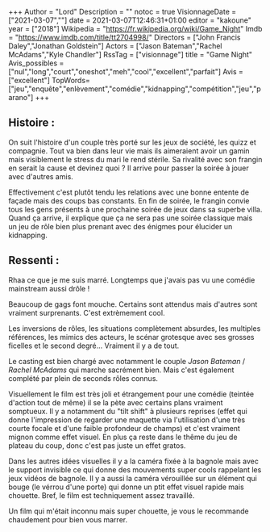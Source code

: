 +++
Author = "Lord"
Description = ""
notoc = true
VisionnageDate = ["2021-03-07",""]
date = 2021-03-07T12:46:31+01:00
editor = "kakoune"
year = ["2018"]
Wikipedia = "https://fr.wikipedia.org/wiki/Game_Night"
Imdb = "https://www.imdb.com/title/tt2704998/"
Directors = ["John Francis Daley","Jonathan Goldstein"]
Actors = ["Jason Bateman","Rachel McAdams","Kyle Chandler"]
RssTag = ["visionnage"]
title = "Game Night"
Avis_possibles = ["nul","long","court","oneshot","meh","cool","excellent","parfait"]
Avis = ["excellent"] 
TopWords=["jeu","enquête","enlèvement","comédie","kidnapping","compétition","jeu","parano"]
+++

## Histoire :
On suit l'histoire d'un couple très porté sur les jeux de société, les quizz et compagnie.
Tout va bien dans leur vie mais ils aimeraient avoir un gamin mais visiblement le stress du mari le rend stérile.
Sa rivalité avec son frangin en serait la cause et devinez quoi ?
Il arrive pour passer la soirée à jouer avec d'autres amis.

Effectivement c'est plutôt tendu les relations avec une bonne entente de façade mais des coups bas constants.
En fin de soirée, le frangin convie tous les gens présents à une prochaine soirée de jeux dans sa superbe villa.
Quand ça arrive, il explique que ça ne sera pas une soirée classique mais un jeu de rôle bien plus prenant avec des énigmes pour élucider un kidnapping.

## Ressenti :
Rhaa ce que je me suis marré.
Longtemps que j'avais pas vu une comédie mainstream aussi drôle !

Beaucoup de gags font mouche.
Certains sont attendus mais d'autres sont vraiment surprenants.
C'est extrèmement cool.

Les inversions de rôles, les situations complètement absurdes, les multiples références, les mimics des acteurs, le scénar grotesque avec ses grosses ficelles et le second degré…
Vraiment il y a de tout.

Le casting est bien chargé avec notamment le couple *Jason Bateman* / *Rachel McAdams* qui marche sacrément bien.
Mais c'est également complété par plein de seconds rôles connus.

Visuellement le film est très joli et étrangement pour une comédie (teintée d'action tout de même) il se la pète avec certains plans vraiment somptueux.
Il y a notamment du "tilt shift" à plusieurs reprises (effet qui donne l'impression de regarder une maquette via l'utilisation d'une très courte focale et d'une faible profondeur de champs) et c'est vraiment mignon comme effet visuel.
En plus ça reste dans le thême du jeu de plateau du coup, donc c'est pas juste un effet gratos.

Dans les autres idées visuelles il y a la caméra fixée à la bagnole mais avec le support invisible ce qui donne des mouvements super cools rappelant les jeux vidéos de bagnole.
Il y a aussi la caméra vérouillée sur un élément qui bouge (le vérrou d'une porte) qui donne un ptit effet visuel rapide mais chouette.
Bref, le film est techniquement assez travaillé.

Un film qui m'était inconnu mais super chouette, je vous le recommande chaudement pour bien vous marrer.
